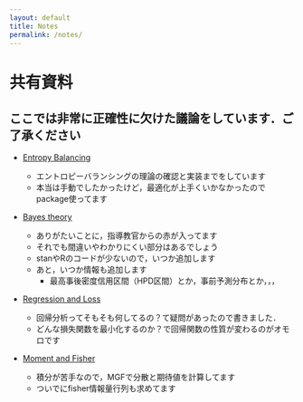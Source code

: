```yaml
---
layout: default
title: Notes
permalink: /notes/
---
```


# 共有資料
## ここでは非常に正確性に欠けた議論をしています．ご了承ください

- [Entropy Balancing](/notes/entropy_balancing.html)
  - エントロピーバランシングの理論の確認と実装までをしています
  - 本当は手動でしたかったけど，最適化が上手くいかなかったのでpackage使ってます



- [Bayes theory](/notes/Bayesian_theory.html)
  - ありがたいことに，指導教官からの赤が入ってます
  - それでも間違いやわかりにくい部分はあるでしょう
  - stanやRのコードが少ないので，いつか追加します
  - あと，いつか情報も追加します
    - 最高事後密度信用区間（HPD区間）とか，事前予測分布とか，，， 
 

- [Regression and Loss](https://ivory-variraptor-cfc.notion.site/1d588be4f78980b9a34bfb458413a2d8)
  - 回帰分析ってそもそも何してるの？て疑問があったので書きました．
  - どんな損失関数を最小化するのか？で回帰関数の性質が変わるのがオモロです

- [Moment and Fisher](https://ivory-variraptor-cfc.notion.site/Fisher-1ba88be4f78980b995f3f9ac82a5dfdc)
  - 積分が苦手なので，MGFで分散と期待値を計算してます
  - ついでにfisher情報量行列も求めてます
